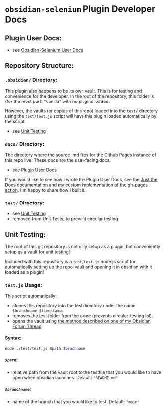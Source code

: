 # `obsidian-selenium` Plugin Developer Docs

## Plugin User Docs:
- see [Obsidian-Selenium User Docs](https://smartguy1196.github.io/obsidian-selenium)

## Repository Structure:

### `.obsidian/` Directory:

This plugin also happens to be its own vault. This is for testing and convenience for the developer. In the root of the repository, this folder is (for the most part) "vanilla" with no plugins loaded.

However, the vaults (or copies of this repo) loaded into the `test/` directory using the `test/test.js` script will have this plugin loaded automatically by the script.
- see [Unit Testing](#unit-testing)

### `docs/` Directory:
The directory where the source .md files for the Github Pages instance of this repo live. These docs are the user-facing docs.
- see [Plugin User Docs](#plugin-user-docs)

If you would like to see how I wrote the Plugin User Docs, see the [Just the Docs documentation](https://just-the-docs.github.io/just-the-docs/) and [my custom implementation of the gh-pages action](https://github.com/smartguy1196/obsidian-selenium/blob/main/.github/workflows/pages.yml). I'm happy to share how I built it.

### `test/` Directory:
- see [Unit Testing](#unit-testing)
- removed from Unit Tests, to prevent circular testing

## Unit Testing:

The root of this git repository is not only setup as a plugin, but conveniently setup as a vault for unit testing!

Included with this repository is a `test/test.js` node.js script for automatically setting up the repo-vault and opening it in obsidian with it loaded as a plugin!

### `test.js` Usage:

This script automatically:
- clones this repository into the test directory under the name `$branchname-$timestamp`. 
- removes the test folder from the clone (prevents circular-testing lol). 
- opens the vault using [the method described on one of my Obsidian Forum Thread](https://forum.obsidian.md/t/using-the-obsidian-appdata-folder-for-unit-testing/54241)

#### Syntax:

```bash
node ./test/test.js $path $brachname
```

##### `$path`:
- relative path from the vault root to the testfile that you would like to have open when obsidian launches. Default: `"README.md"`

##### `$branchname`:
- name of the branch that you would like to test. Default: `"main"`